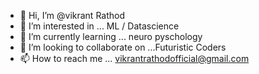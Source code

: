 - 👋 Hi, I’m @vikrant Rathod
- 👀 I’m interested in ... ML / Datascience 
- 🌱 I’m currently learning ... neuro pyschology
- 💞️ I’m looking to collaborate on ...Futuristic Coders
- 📫 How to reach me ... vikrantrathodofficial@gmail.com 
<!---
vikrantrathodofficial/vikrantrathodofficial is a ✨ special ✨ repository because its `README.md` (this file) appears on your GitHub profile.
You can click the Preview link to take a look at your changes.
--->

